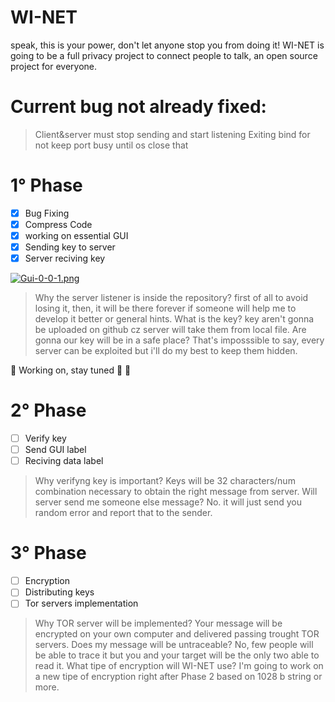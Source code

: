 # WI-NET
speak, this is your power, don't let anyone stop you from doing it!
WI-NET is going to be a full privacy project to connect people to talk, an open source project for everyone.

# Current bug not already fixed:
> Client&server must stop sending and start listening
> Exiting bind for not keep port busy until os close that

# 1° Phase

- [x] Bug Fixing 
- [x] Compress Code 
- [x] working on essential GUI 
- [x] Sending key to server 
- [x] Server reciving key

[![Gui-0-0-1.png](https://i.postimg.cc/PJW41zkw/Gui-0-0-1.png)](https://postimg.cc/T5Pg6b1d)

> Why the server listener is inside the repository? first of all to avoid losing it, then, it will be there forever if someone will help me to develop it better or general hints.
> What is the key? key aren't gonna be uploaded on github cz server will take them from local file.
> Are gonna our key will be in a safe place? That's imposssible to say, every server can be exploited but i'll do my best to keep them hidden.

:construction: Working on, stay tuned :loudspeaker: :construction:
# 2° Phase
- [ ] Verify key
- [ ] Send GUI label
- [ ] Reciving data label

> Why verifyng key is important?
> Keys will be 32 characters/num combination necessary to obtain the right message from server.
> Will server send me someone else message? No. it will just send you random error and report that to the sender.


# 3° Phase
- [ ] Encryption
- [ ] Distributing keys
- [ ] Tor servers implementation

> Why TOR server will be implemented? Your message will be encrypted on your own computer and delivered passing trought TOR servers.
> Does my message will be untraceable? No, few people will be able to trace it but you and your target will be the only two able to read it.
> What tipe of encryption will WI-NET use? I'm going to work on a new tipe of encryption right after Phase 2 based on 1028 b string or more.
